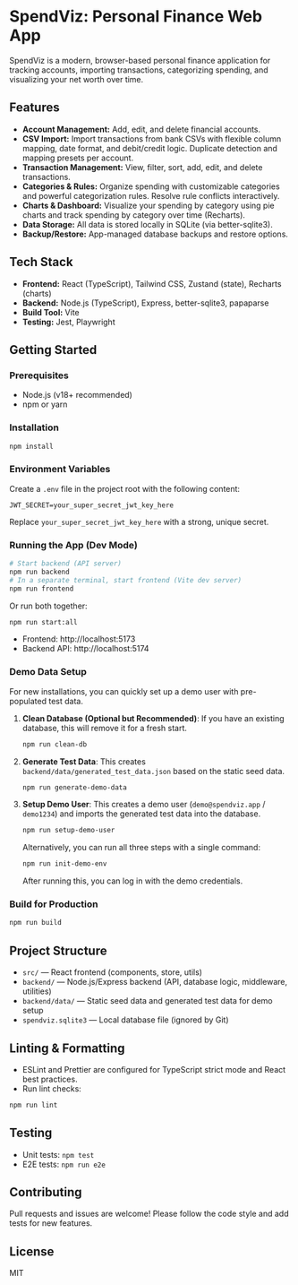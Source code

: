 # SpendViz: Personal Finance Web App

SpendViz is a modern, browser-based personal finance application for tracking accounts, importing transactions, categorizing spending, and visualizing your net worth over time.

## Features
- **Account Management:** Add, edit, and delete financial accounts.
- **CSV Import:** Import transactions from bank CSVs with flexible column mapping, date format, and debit/credit logic. Duplicate detection and mapping presets per account.
- **Transaction Management:** View, filter, sort, add, edit, and delete transactions.
- **Categories & Rules:** Organize spending with customizable categories and powerful categorization rules. Resolve rule conflicts interactively.
- **Charts & Dashboard:** Visualize your spending by category using pie charts and track spending by category over time (Recharts).
- **Data Storage:** All data is stored locally in SQLite (via better-sqlite3).
- **Backup/Restore:** App-managed database backups and restore options.

## Tech Stack
- **Frontend:** React (TypeScript), Tailwind CSS, Zustand (state), Recharts (charts)
- **Backend:** Node.js (TypeScript), Express, better-sqlite3, papaparse
- **Build Tool:** Vite
- **Testing:** Jest, Playwright

## Getting Started

### Prerequisites
- Node.js (v18+ recommended)
- npm or yarn

### Installation
```bash
npm install
```

### Environment Variables
Create a `.env` file in the project root with the following content:
```
JWT_SECRET=your_super_secret_jwt_key_here
```
Replace `your_super_secret_jwt_key_here` with a strong, unique secret.

### Running the App (Dev Mode)
```bash
# Start backend (API server)
npm run backend
# In a separate terminal, start frontend (Vite dev server)
npm run frontend
```
Or run both together:
```bash
npm run start:all
```

- Frontend: http://localhost:5173
- Backend API: http://localhost:5174

### Demo Data Setup
For new installations, you can quickly set up a demo user with pre-populated test data.

1.  **Clean Database (Optional but Recommended)**: If you have an existing database, this will remove it for a fresh start.
    ```bash
    npm run clean-db
    ```
2.  **Generate Test Data**: This creates `backend/data/generated_test_data.json` based on the static seed data.
    ```bash
    npm run generate-demo-data
    ```
3.  **Setup Demo User**: This creates a demo user (`demo@spendviz.app` / `demo1234`) and imports the generated test data into the database.
    ```bash
    npm run setup-demo-user
    ```
    Alternatively, you can run all three steps with a single command:
    ```bash
    npm run init-demo-env
    ```
    After running this, you can log in with the demo credentials.

### Build for Production
```bash
npm run build
```

## Project Structure
- `src/` — React frontend (components, store, utils)
- `backend/` — Node.js/Express backend (API, database logic, middleware, utilities)
- `backend/data/` — Static seed data and generated test data for demo setup
- `spendviz.sqlite3` — Local database file (ignored by Git)

## Linting & Formatting
- ESLint and Prettier are configured for TypeScript strict mode and React best practices.
- Run lint checks:
```bash
npm run lint
```

## Testing
- Unit tests: `npm test`
- E2E tests: `npm run e2e`

## Contributing
Pull requests and issues are welcome! Please follow the code style and add tests for new features.

## License
MIT
